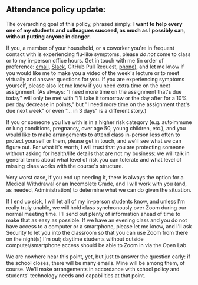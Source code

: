 ## Attendance policy update:

The overarching goal of this policy, phrased simply: **I want to help every one of my students and colleagues succeed, as much as I possibly can, without putting anyone in danger.**

If you, a member of your household, or a coworker you're in frequent contact with is experiencing flu-like symptoms, please *do not* come to class or to my in-person office hours. Get in touch with me (in order of preference: [email](mailto:csheldon-hess@ccac.edu), [Slack](https://ccac-data-analytics.slack.com), GitHub Pull Request, [phone](tel:412-369-4217)), and let me know if you would like me to make you a video of the week's lecture or to meet virtually and answer questions for you. If you are experiencing symptoms yourself, please also let me know if you need extra time on the next assignment. (As always: "I need more time on the assignment that's due today" will only be met with "I'll take it tomorrow or the day after for a 10% per day decrease in points," but "I need more time on the assignment that's due next week" or even "... in 3 days" is a different story.) 

If you or someone you live with is in a higher risk category (e.g. autoimmune or lung conditions, pregnancy, over age 50, young children, etc.), and you would like to make arrangements to attend class in-person less often to protect yourself or them, please get in touch, and we'll see what we can figure out. For what it's worth, I will trust that you are protecting someone without asking for health/life details that are not my business: we will talk in general terms about what level of risk you can tolerate and what level of missing class works with the course's structure. 

Very worst case, if you end up needing it, there is always the option for a Medical Withdrawal or an Incomplete Grade, and I will work with you (and, as needed, Administration) to determine what we can do given the situation. 

If I end up sick, I will let all of my in-person students know, and unless I'm really truly unable, we will hold class synchronously over Zoom during our normal meeting time. I'll send out plenty of information ahead of time to make that as easy as possible. If we have an evening class and you do not have access to a computer or a smartphone, please let me know, and I'll ask Security to let you into the classroom so that you can use Zoom from there on the night(s) I'm out; daytime students without outside computer/smartphone access should be able to Zoom in via the Open Lab. 

We are nowhere near this point, yet, but just to answer the question early: if the school closes, there will be many emails. Mine will be among them, of course. We'll make arrangements in accordance with school policy and students' technology needs and capabilities at that point. 